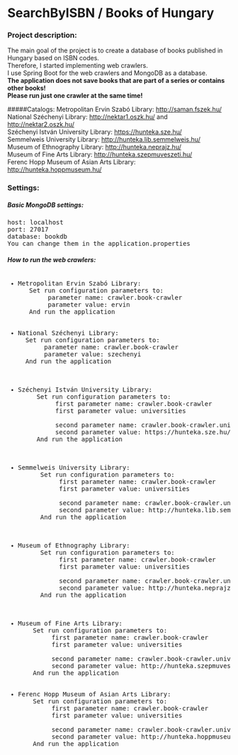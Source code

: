 # SearchByISBN / Books of Hungary

### Project description:
The main goal of the project is to create a database of books published in Hungary based on ISBN codes.<br/>
Therefore, I started implementing web crawlers.<br/>
I use Spring Boot for the web crawlers and MongoDB as a database.<br/>
<strong>The application does not save books that are part of a series or contains other books!</strong><br/>
<strong>Please run just one crawler at the same time!</strong><br/>

#####Catalogs:
Metropolitan Ervin Szabó Library: http://saman.fszek.hu/ <br/>
National Széchenyi Library: http://nektar1.oszk.hu/ and http://nektar2.oszk.hu/ <br/>
Széchenyi István University Library: https://hunteka.sze.hu/ <br/>
Semmelweis University Library: http://hunteka.lib.semmelweis.hu/ <br/>
Museum of Ethnography Library: http://hunteka.neprajz.hu/ <br/>
Museum of Fine Arts Library: http://hunteka.szepmuveszeti.hu/ <br/>
Ferenc Hopp Museum of Asian Arts Library: http://hunteka.hoppmuseum.hu/ <br/>

### Settings:

##### Basic MongoDB settings:
<pre>
host: localhost
port: 27017
database: bookdb
You can change them in the application.properties
</pre>

##### How to run the web crawlers:

<pre><ul><li>Metropolitan Ervin Szabó Library:
   Set run configuration parameters to:
        parameter name: crawler.book-crawler
        parameter value: ervin
   And run the application
   </li>
<li>National Széchenyi Library:
  Set run configuration parameters to:
       parameter name: crawler.book-crawler
       parameter value: szechenyi
  And run the application
  </li>
  
<li>Széchenyi István University Library:
     Set run configuration parameters to:
          first parameter name: crawler.book-crawler
          first parameter value: universities
          
          second parameter name: crawler.book-crawler.university-catalog-main-url
          second parameter value: https://hunteka.sze.hu/
     And run the application
     </li>
     
<li>Semmelweis University Library:
      Set run configuration parameters to:
           first parameter name: crawler.book-crawler
           first parameter value: universities
           
           second parameter name: crawler.book-crawler.university-catalog-main-url
           second parameter value: http://hunteka.lib.semmelweis.hu/
      And run the application
      </li>
      
<li>Museum of Ethnography Library:
      Set run configuration parameters to:
           first parameter name: crawler.book-crawler
           first parameter value: universities
           
           second parameter name: crawler.book-crawler.university-catalog-main-url
           second parameter value: http://hunteka.neprajz.hu/
      And run the application
      </li>

<li>Museum of Fine Arts Library:
    Set run configuration parameters to:
         first parameter name: crawler.book-crawler
         first parameter value: universities
         
         second parameter name: crawler.book-crawler.university-catalog-main-url
         second parameter value: http://hunteka.szepmuveszeti.hu/
    And run the application
    </li>
<li>Ferenc Hopp Museum of Asian Arts Library:
    Set run configuration parameters to:
         first parameter name: crawler.book-crawler
         first parameter value: universities
         
         second parameter name: crawler.book-crawler.university-catalog-main-url
         second parameter value: http://hunteka.hoppmuseum.hu/
    And run the application</li></ul></pre>
